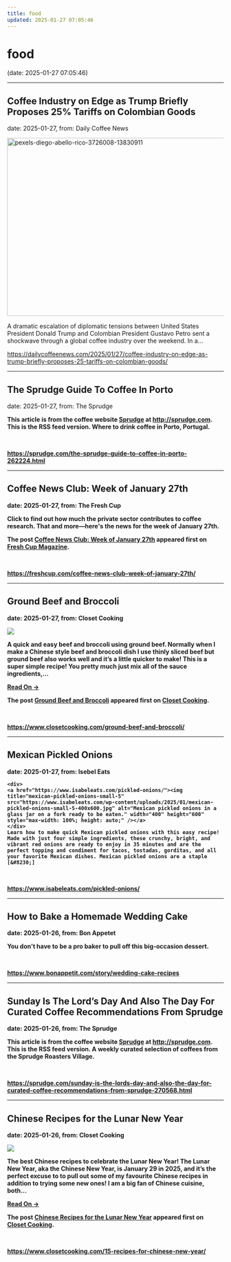 ```yaml
---
title: food
updated: 2025-01-27 07:05:46
---
```


# food

(date: 2025-01-27 07:05:46)

---

## Coffee Industry on Edge as Trump Briefly Proposes 25% Tariffs on Colombian Goods

date: 2025-01-27, from: Daily Coffee News

<div><img width="620" height="414" src="https://dailycoffeenews.com/wp-content/uploads/2025/01/pexels-diego-abello-rico-3726008-13830911-620x414.jpg" class="attachment-large size-large wp-post-image" alt="pexels-diego-abello-rico-3726008-13830911" style="margin-bottom: 15px;" decoding="async" fetchpriority="high" srcset="https://dailycoffeenews.com/wp-content/uploads/2025/01/pexels-diego-abello-rico-3726008-13830911-620x414.jpg 620w, https://dailycoffeenews.com/wp-content/uploads/2025/01/pexels-diego-abello-rico-3726008-13830911-300x200.jpg 300w, https://dailycoffeenews.com/wp-content/uploads/2025/01/pexels-diego-abello-rico-3726008-13830911-150x100.jpg 150w, https://dailycoffeenews.com/wp-content/uploads/2025/01/pexels-diego-abello-rico-3726008-13830911-768x512.jpg 768w, https://dailycoffeenews.com/wp-content/uploads/2025/01/pexels-diego-abello-rico-3726008-13830911.jpg 1240w" sizes="(max-width: 620px) 100vw, 620px" /></div>A dramatic escalation of diplomatic tensions between United States President Donald Trump and Colombian President Gustavo Petro sent a shockwave through a global coffee industry over the weekend. In a... 

<br> 

<https://dailycoffeenews.com/2025/01/27/coffee-industry-on-edge-as-trump-briefly-proposes-25-tariffs-on-colombian-goods/>

---

## The Sprudge Guide To Coffee In Porto

date: 2025-01-27, from: The Sprudge

<strong>This article is from the coffee website <a href="http://sprudge.com" data-wpel-link="internal" target="_self">Sprudge</a> at <a href="http://sprudge.com" data-wpel-link="internal" target="_self">http://sprudge.com</a>. This is the RSS feed version. Where to drink coffee in Porto, Portugal. 

<br> 

<https://sprudge.com/the-sprudge-guide-to-coffee-in-porto-262224.html>

---

## Coffee News Club: Week of January 27th

date: 2025-01-27, from: The Fresh Cup

<p>Click to find out how much the private sector contributes to coffee research. That and more—here's the news for the week of January 27th. </p>
<p>The post <a href="https://freshcup.com/coffee-news-club-week-of-january-27th/">Coffee News Club: Week of January 27th</a> appeared first on <a href="https://freshcup.com">Fresh Cup Magazine</a>.</p>
 

<br> 

<https://freshcup.com/coffee-news-club-week-of-january-27th/>

---

## Ground Beef and Broccoli

date: 2025-01-27, from: Closet Cooking

<div><img src="https://www.closetcooking.com/wp-content/uploads/2025/01/Ground-Beef-and-Broccoli-1200-2444.jpg"/></div>
<p>A quick and easy beef and broccoli using ground beef. Normally when I make a Chinese style beef and broccoli dish I use thinly sliced beef but ground beef also works well and it&#8217;s a little quicker to make! This is a super simple recipe! You pretty much just mix all of the sauce ingredients,...</p>
<p><a class="more-link" href="https://www.closetcooking.com/ground-beef-and-broccoli/">Read On &#8594;</a></p>
<p>The post <a href="https://www.closetcooking.com/ground-beef-and-broccoli/">Ground Beef and Broccoli</a> appeared first on <a href="https://www.closetcooking.com">Closet Cooking</a>.</p>
 

<br> 

<https://www.closetcooking.com/ground-beef-and-broccoli/>

---

## Mexican Pickled Onions

date: 2025-01-27, from: Isebel Eats


	<div>
	<a href="https://www.isabeleats.com/pickled-onions/"><img title="mexican-pickled-onions-small-5" src="https://www.isabeleats.com/wp-content/uploads/2025/01/mexican-pickled-onions-small-5-400x600.jpg" alt="Mexican pickled onions in a glass jar on a fork ready to be eaten." width="400" height="600" style="max-width: 100%; height: auto;" /></a>
	</div>
	Learn how to make quick Mexican pickled onions with this easy recipe! Made with just four simple ingredients, these crunchy, bright, and vibrant red onions are ready to enjoy in 35 minutes and are the perfect topping and condiment for tacos, tostadas, gorditas, and all your favorite Mexican dishes. Mexican pickled onions are a staple [&#8230;] 

<br> 

<https://www.isabeleats.com/pickled-onions/>

---

## How to Bake a Homemade Wedding Cake

date: 2025-01-26, from: Bon Appetet

You don't have to be a pro baker to pull off this big-occasion dessert. 

<br> 

<https://www.bonappetit.com/story/wedding-cake-recipes>

---

## Sunday Is The Lord’s Day And Also The Day For Curated Coffee Recommendations From Sprudge

date: 2025-01-26, from: The Sprudge

<strong>This article is from the coffee website <a href="http://sprudge.com" data-wpel-link="internal" target="_self">Sprudge</a> at <a href="http://sprudge.com" data-wpel-link="internal" target="_self">http://sprudge.com</a>. This is the RSS feed version. A weekly curated selection of coffees from the Sprudge Roasters Village. 

<br> 

<https://sprudge.com/sunday-is-the-lords-day-and-also-the-day-for-curated-coffee-recommendations-from-sprudge-270568.html>

---

## Chinese Recipes for the Lunar New Year

date: 2025-01-26, from: Closet Cooking

<div><img src="https://www.closetcooking.com/wp-content/uploads/2018/02/Chinese-New-Year-Recipes.jpg"/></div>
<p>The best Chinese recipes to celebrate the Lunar New Year! The Lunar New Year, aka the Chinese New Year, is January 29 in 2025, and it&#8217;s the perfect excuse to to pull out some of my favourite Chinese recipes in addition to trying some new ones! I am a big fan of Chinese cuisine, both...</p>
<p><a class="more-link" href="https://www.closetcooking.com/15-recipes-for-chinese-new-year/">Read On &#8594;</a></p>
<p>The post <a href="https://www.closetcooking.com/15-recipes-for-chinese-new-year/">Chinese Recipes for the Lunar New Year</a> appeared first on <a href="https://www.closetcooking.com">Closet Cooking</a>.</p>
 

<br> 

<https://www.closetcooking.com/15-recipes-for-chinese-new-year/>

